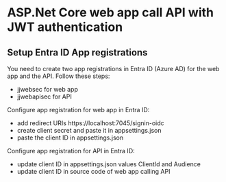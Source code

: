 # ASP.Net Core web app call API with JWT authentication

## Setup Entra ID App registrations

You need to create two app registrations in Entra ID (Azure AD) for the web app and the API. Follow these steps:
- jjwebsec for web app
- jjwebapisec for API

Configure app registration for web app in Entra ID:
- add redirect URIs https://localhost:7045/signin-oidc
- create client secret and paste it in appsettings.json
- paste the client ID in appsettings.json

Configure app registration for API in Entra ID:
- update client ID in appsettings.json values ClientId and Audience
- update client ID in source code of web app calling API